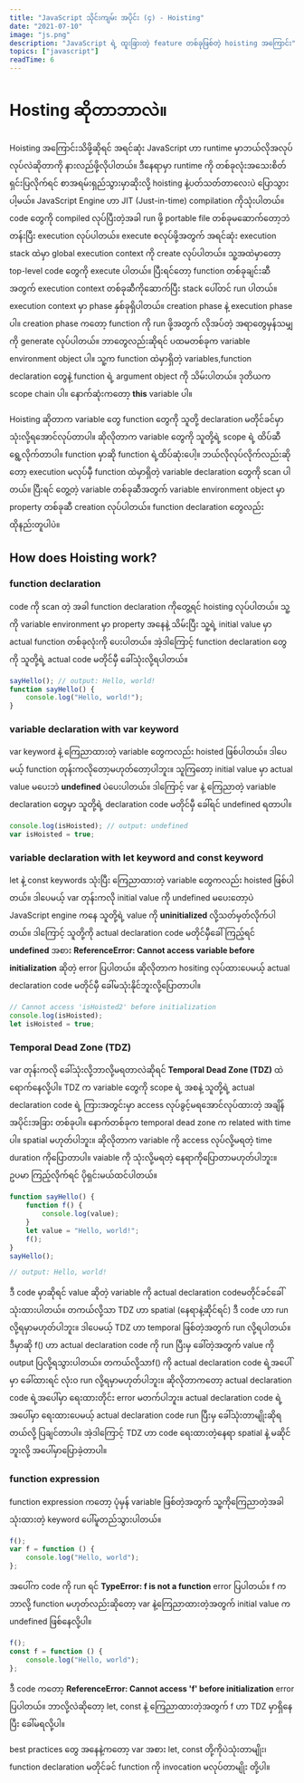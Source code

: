 ```yaml
---
title: "JavaScript သိုင်းကျမ်း အပိုင်း (၄) - Hoisting"
date: "2021-07-10"
image: "js.png"
description: "JavaScript ရဲ့ ထူးခြားတဲ့ feature တစ်ခုဖြစ်တဲ့ hoisting အကြောင်း"
topics: ["javascript"]
readTime: 6
---
```


# Hosting ဆိုတာဘာလဲ။

Hoisting အကြောင်းသိဖို့ဆိုရင် အရင်ဆုံး JavaScript ဟာ runtime မှာဘယ်လိုအလုပ်လုပ်လဲဆိုတာကို နားလည်ဖို့လိုပါတယ်။ ဒီနေရာမှာ runtime ကို တစ်ခုလုံးအသေးစိတ်ရှင်းပြလိုက်ရင် စာအရမ်းရှည်သွားမှာဆိုးလို့ hoisting နဲ့ပတ်သတ်တာလေးပဲ ပြောသွားပါ့မယ်။ JavaScript Engine ဟာ JIT (Just-in-time) compilation ကိုသုံးပါတယ်။ code တွေကို compiled လုပ်ပြီးတဲ့အခါ run ဖို့ portable file တစ်ခုမဆောက်တော့ဘဲ တန်းပြီး execution လုပ်ပါတယ်။ execute စလုပ်ဖို့အတွက် အရင်ဆုံး execution stack ထဲမှာ global execution context ကို create လုပ်ပါတယ်။ သူ့အထဲမှာတော့ top-level code တွေကို execute ပါတယ်။ ပြီးရင်တော့ function တစ်ခုချင်းဆီအတွက် execution context တစ်ခုဆီကိုဆောက်ပြီး stack ပေါ်တင် run ပါတယ်။ execution context မှာ phase နှစ်ခုရှိပါတယ်။ creation phase နဲ့ execution phase ပါ။ creation phase ကတော့ function ကို run ဖို့အတွက် လိုအပ်တဲ့ အရာတွေမှန်သမျှကို generate လုပ်ပါတယ်။ ဘာတွေလည်းဆိုရင် ပထမတစ်ခုက variable environment object ပါ။ သူ့က function ထဲမှာရှိတဲ့ variables,function declaration တွေနဲ့ function ရဲ့ argument object ကို သိမ်းပါတယ်။ ဒုတိယက scope chain ပါ။ နောက်ဆုံးကတော့ **this** variable ပါ။

Hoisting ဆိုတာက variable တွေ function တွေကို သူတို့ declaration မတိုင်ခင်မှာ သုံးလို့ရအောင်လုပ်တာပါ။ ဆိုလိုတာက variable တွေကို သူတို့ရဲ့ scope ရဲ့ ထိပ်ဆီ ရွေ့လိုက်တာပါ။ function မှာဆို function ရဲ့ထိပ်ဆုံးပေါ့။ ဘယ်လိုလုပ်လိုက်လည်းဆိုတော့ execution မလုပ်မှီ function ထဲမှာရှိတဲ့ variable declaration တွေကို scan ပါတယ်။ ပြီးရင် တွေ့တဲ့ variable တစ်ခုဆီအတွက် variable environment object မှာ property တစ်ခုဆီ creation လုပ်ပါတယ်။ function declaration တွေလည်းထိုနည်းတူပါပဲ။

## How does **Hoisting** work?

### function declaration

code ကို scan တဲ့ အခါ function declaration ကိုတွေ့ရင် hoisting လုပ်ပါတယ်။ သူ့ကို variable environment မှာ property အနေနဲ့ သိမ်းပြီး သူ့ရဲ့ initial value မှာ actual function တစ်ခုလုံးကို ပေးပါတယ်။ အဲ့ဒါကြောင့် function declaration တွေကို သူတို့ရဲ့ actual code မတိုင်မှီ ခေါ်သုံးလို့ရပါတယ်။

```js
sayHello(); // output: Hello, world!
function sayHello() {
    console.log("Hello, world!");
}
```

### variable declaration with **var** keyword

var keyword နဲ့ ကြေညာထားတဲ့ variable တွေကလည်း hoisted ဖြစ်ပါတယ်။ ဒါပေမယ့် function တုန်းကလိုတော့မဟုတ်တော့ပါဘူး။ သူကြတော့ initial value မှာ actual value မပေးဘဲ **undefined** ပဲပေးပါတယ်။ ဒါကြောင့် var နဲ့ ကြေညာတဲ့ variable declaration တွေမှာ သူတို့ရဲ့ declaration code မတိုင်မှီ ခေါ်ရင် undefined ရတာပါ။

```js
console.log(isHoisted); // output: undefined
var isHoisted = true;
```

### variable declaration with **let** keyword and **const** keyword

let နဲ့ const keywords သုံးပြီး ကြေညာထားတဲ့ variable တွေကလည်း hoisted ဖြစ်ပါတယ်။ ဒါပေမယ့် var တုန်းကလို initial value ကို undefined မပေးတော့ပဲ JavaScript engine ကနေ သူတို့ရဲ့ value ကို **uninitialized** လို့သတ်မှတ်လိုက်ပါတယ်။ ဒါကြောင့် သူတို့ကို actual declaration code မတိုင်မှီခေါ်ကြည့်ရင် **undefined** အစား **ReferenceError: Cannot access variable before initialization** ဆိုတဲ့ error ပြပါတယ်။ ဆိုလိုတာက hositing လုပ်ထားပေမယ့် actual declaration code မတိုင်မှီ ခေါ်မသုံးနိုင်ဘူးလို့ပြောတာပါ။

```js
// Cannot access 'isHoisted2' before initialization
console.log(isHoisted);
let isHoisted = true;
```

### Temporal Dead Zone (TDZ)

var တုန်းကလို ခေါ်သုံးလို့ဘာလို့မရတာလဲဆိုရင် **Temporal Dead Zone (TDZ)** ထဲရောက်နေလို့ပါ။ TDZ က variable တွေကို scope ရဲ့ အစနဲ့ သူတို့ရဲ့ actual declaration code ရဲ့ ကြားအတွင်းမှာ access လုပ်ခွင့်မရအောင်လုပ်ထားတဲ့ အချိန်အပိုင်းအခြား တစ်ခုပါ။ နောက်တစ်ခုက temporal dead zone က related with time ပါ။ spatial မဟုတ်ပါဘူး။ ဆိုလိုတာက variable ကို access လုပ်လို့မရတဲ့ time duration ကိုပြောတာပါ။ vaiable ကို သုံးလို့မရတဲ့ နေရာကိုပြောတာမဟုတ်ပါဘူး။ ဥပမာ ကြည့်လိုက်ရင် ပိုရှင်းမယ်ထင်ပါတယ်။

```js
function sayHello() {
    function f() {
        console.log(value);
    }
    let value = "Hello, world!";
    f();
}
sayHello();

// output: Hello, world!
```

ဒီ code မှာဆိုရင် value ဆိုတဲ့ variable ကို actual declaration codeမတိုင်ခင်ခေါ်သုံးထားပါတယ်။ တကယ်လို့သာ TDZ ဟာ spatial (နေရာနဲ့ဆိုင်ရင်) ဒီ code ဟာ run လို့ရမှာမဟုတ်ပါဘူး။ ဒါပေမယ့် TDZ ဟာ temporal ဖြစ်တဲ့အတွက် run လို့ရပါတယ်။ ဒီမှာဆို f() ဟာ actual declaration code ကို run ပြီးမှ ခေါ်တဲ့အတွက် value ကို output ပြလို့ရသွားပါတယ်။ တကယ်လို့သာf() ကို actual declaration code ရဲ့အပေါ်မှာ ခေါ်ထားရင် လုံးဝ run လို့ရမှာမဟုတ်ပါဘူး။ ဆိုလိုတာကတော့ actual declaration code ရဲ့အပေါ်မှာ ရေးထားတိုင်း error မတက်ပါဘူး။ actual declaration code ရဲ့အပေါ်မှာ ရေးထားပေမယ့် actual declaration code run ပြီးမှ ခေါ်သုံးတာမျိုးဆိုရတယ်လို့ ပြချင်တာပါ။ အဲ့ဒါကြောင့် TDZ ဟာ code ရေးထားတဲ့နေရာ spatial နဲ့ မဆိုင်ဘူးလို့ အပေါ်မှာပြောခဲ့တာပါ။

### function expression

function expression ကတော့ ပုံမှန် variable ဖြစ်တဲ့အတွက် သူ့ကိုကြေညာတဲ့အခါသုံးထားတဲ့ keyword ပေါ်မူတည်သွားပါတယ်။

```js
f();
var f = function () {
    console.log("Hello, world");
};
```

အပေါ်က code ကို run ရင် **TypeError: f is not a function** error ပြပါတယ်။ f က ဘာလို့ function မဟုတ်လည်းဆိုတော့ var နဲ့ကြေညာထားတဲ့အတွက် initial value က undefined ဖြစ်နေလို့ပါ။

```js
f();
const f = function () {
    console.log("Hello, world");
};
```

ဒီ code ကတော့ **ReferenceError: Cannot access 'f' before initialization** error ပြပါတယ်။ ဘာလို့လဲဆိုတော့ let, const နဲ့ ကြေညာထားတဲ့အတွက် f ဟာ TDZ မှာရှိနေပြီး ခေါ်မရလို့ပါ။

best practices တွေ အနေနဲ့ကတော့ var အစား let, const တို့ကိုပဲသုံးတာမျိုး၊ function declaration မတိုင်ခင် function ကို invocation မလုပ်တာမျိုး တို့ပါ။
